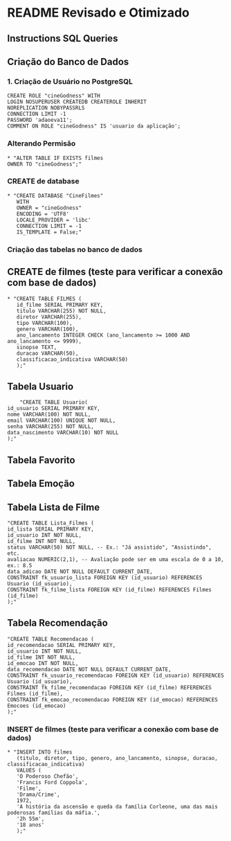 # README Revisado e Otimizado
## Instructions SQL Queries

## **Criação do Banco de Dados**

### **1. Criação de Usuário no PostgreSQL**
    CREATE ROLE "cineGodness" WITH 
    LOGIN NOSUPERUSER CREATEDB CREATEROLE INHERIT
    NOREPLICATION NOBYPASSRLS
    CONNECTION LIMIT -1
    PASSWORD 'adaoeva11';
    COMMENT ON ROLE "cineGodness" IS 'usuario da aplicação';

### Alterando Permisão
    * "ALTER TABLE IF EXISTS filmes
    OWNER TO "cineGodness";"


### CREATE de database
    * "CREATE DATABASE "CineFilmes"
       WITH
       OWNER = "cineGodness"
       ENCODING = 'UTF8'
       LOCALE_PROVIDER = 'libc'
       CONNECTION LIMIT = -1
       IS_TEMPLATE = False;"



### Criação das tabelas no banco de dados
## CREATE  de filmes (teste para verificar a conexão com base de dados)
    * "CREATE TABLE FILMES (
       id_filme SERIAL PRIMARY KEY,
       titulo VARCHAR(255) NOT NULL,
       diretor VARCHAR(255),
       tipo VARCHAR(100),
       genero VARCHAR(100),
       ano_lancamento INTEGER CHECK (ano_lancamento >= 1000 AND ano_lancamento <= 9999),
       sinopse TEXT,
       duracao VARCHAR(50),
       classificacao_indicativa VARCHAR(50)
       );"

## Tabela Usuario
        "CREATE TABLE Usuario(
    id_usuario SERIAL PRIMARY KEY,
    nome VARCHAR(100) NOT NULL,
    email VARCHAR(100) UNIQUE NOT NULL,
    senha VARCHAR(255) NOT NULL,
    data_nascimento VARCHAR(10) NOT NULL
    );"

## Tabela Favorito

## Tabela Emoção

## Tabela Lista de Filme
    "CREATE TABLE Lista_Filmes (
    id_lista SERIAL PRIMARY KEY,
    id_usuario INT NOT NULL,
    id_filme INT NOT NULL,
    status VARCHAR(50) NOT NULL, -- Ex.: "Já assistido", "Assistindo", etc.
    avaliacao NUMERIC(2,1), -- Avaliação pode ser em uma escala de 0 a 10, ex.: 8.5
    data_adicao DATE NOT NULL DEFAULT CURRENT_DATE,
    CONSTRAINT fk_usuario_lista FOREIGN KEY (id_usuario) REFERENCES Usuario (id_usuario),
    CONSTRAINT fk_filme_lista FOREIGN KEY (id_filme) REFERENCES Filmes (id_filme)
    );"
## Tabela Recomendação
    "CREATE TABLE Recomendacao (
    id_recomendacao SERIAL PRIMARY KEY,
    id_usuario INT NOT NULL,
    id_filme INT NOT NULL,
    id_emocao INT NOT NULL,
    data_recomendacao DATE NOT NULL DEFAULT CURRENT_DATE,
    CONSTRAINT fk_usuario_recomendacao FOREIGN KEY (id_usuario) REFERENCES Usuario (id_usuario),
    CONSTRAINT fk_filme_recomendacao FOREIGN KEY (id_filme) REFERENCES Filmes (id_filme),
    CONSTRAINT fk_emocao_recomendacao FOREIGN KEY (id_emocao) REFERENCES Emocoes (id_emocao)
    );"


### INSERT de filmes (teste para verificar a conexão com base de dados)
    * "INSERT INTO filmes 
       (titulo, diretor, tipo, genero, ano_lancamento, sinopse, duracao, classificacao_indicativa) 
       VALUES (
       'O Poderoso Chefão',
       'Francis Ford Coppola',
       'Filme',
       'Drama/Crime',
       1972,
       'A história da ascensão e queda da família Corleone, uma das mais poderosas famílias da máfia.',
       '2h 55m',
       '18 anos'
       );"